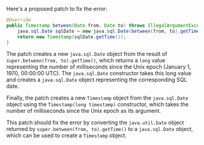 Here's a proposed patch to fix the error:
```java
@Override
public Timestamp between(Date from, Date to) throws IllegalArgumentException {
    java.sql.Date sqlDate = new java.sql.Date(between(from, to).getTime());
    return new Timestamp(sqlDate.getTime());
}
```
The patch creates a new `java.sql.Date` object from the result of `super.between(from, to).getTime()`, which returns a `long` value representing the number of milliseconds since the Unix epoch (January 1, 1970, 00:00:00 UTC). The `java.sql.Date` constructor takes this long value and creates a `java.sql.Date` object representing the corresponding SQL date.

Finally, the patch creates a new `Timestamp` object from the `java.sql.Date` object using the `Timestamp(long timestamp)` constructor, which takes the number of milliseconds since the Unix epoch as its argument.

This patch should fix the error by converting the `java.util.Date` object returned by `super.between(from, to).getTime()` to a `java.sql.Date` object, which can be used to create a `Timestamp` object.